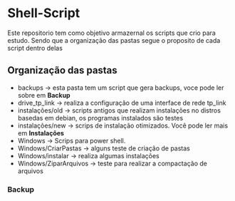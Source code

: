 # Shell-Script
Este repositorio tem como objetivo armazernal os scripts que crio para estudo.
Sendo que a organização das pastas segue o proposito de cada script dentro delas
## Organização das pastas
* backups -> esta pasta tem um script  que gera backups, voce pode ler sobre em **Backup**
* drive_tp_link -> realiza a configuração de uma interface de rede tp_link
* instalações/old -> scripts antigos que realizam instalações no distros basedas em debian, os programas instalados são testes
* instalações/new -> scrips de instalação otimizados. Você pode ler mais em **Instalações**
* Windows -> Scrips para power shell.
* Windows/CriarPastas -> alguns teste de criação de pastas
* Windows/instalar -> realiza algumas instalações
* Windows/ZiparArquivos -> teste para realizar a compactação de arquivos
### Backup

